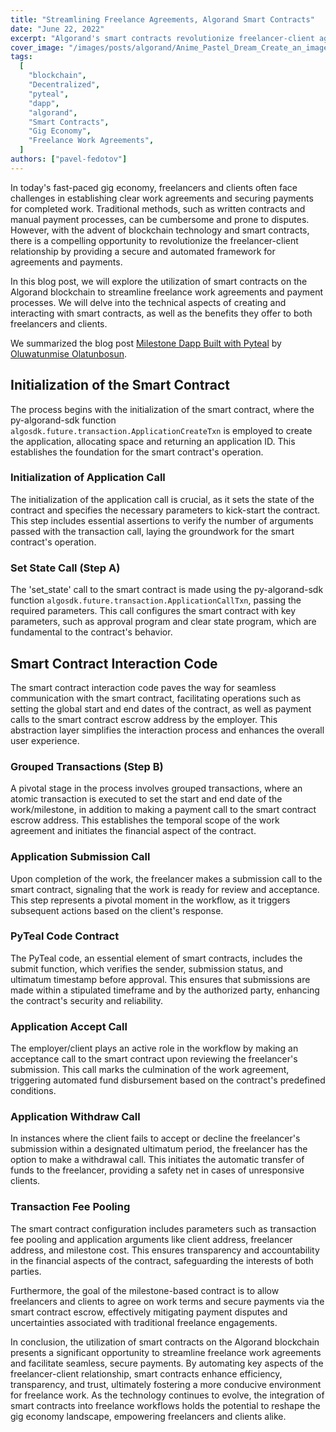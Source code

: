 ```yaml
---
title: "Streamlining Freelance Agreements, Algorand Smart Contracts"
date: "June 22, 2022"
excerpt: "Algorand's smart contracts revolutionize freelancer-client agreements, solving challenges and securing payments efficiently."
cover_image: "/images/posts/algorand/Anime_Pastel_Dream_Create_an_image_of_an_Algorand_smart_contra_0.webp"
tags:
  [
    "blockchain",
    "Decentralized",
    "pyteal",
    "dapp",
    "algorand",
    "Smart Contracts",
    "Gig Economy",
    "Freelance Work Agreements",
  ]
authors: ["pavel-fedotov"]
---
```


In today's fast-paced gig economy, freelancers and clients often face challenges in establishing clear work agreements and securing payments for completed work. Traditional methods, such as written contracts and manual payment processes, can be cumbersome and prone to disputes. However, with the advent of blockchain technology and smart contracts, there is a compelling opportunity to revolutionize the freelancer-client relationship by providing a secure and automated framework for agreements and payments.

In this blog post, we will explore the utilization of smart contracts on the Algorand blockchain to streamline freelance work agreements and payment processes. We will delve into the technical aspects of creating and interacting with smart contracts, as well as the benefits they offer to both freelancers and clients.

We summarized the blog post [Milestone Dapp Built with Pyteal](https://developer.algorand.org/tutorials/milestone-dapp-built-with-pyteal/#1-application-global-state-initialization) by [Oluwatunmise Olatunbosun](https://developer.algorand.org/u/oluwatunmise_olat/).

## Initialization of the Smart Contract

The process begins with the initialization of the smart contract, where the py-algorand-sdk function `algosdk.future.transaction.ApplicationCreateTxn` is employed to create the application, allocating space and returning an application ID. This establishes the foundation for the smart contract's operation.

### Initialization of Application Call

The initialization of the application call is crucial, as it sets the state of the contract and specifies the necessary parameters to kick-start the contract. This step includes essential assertions to verify the number of arguments passed with the transaction call, laying the groundwork for the smart contract's operation.

### Set State Call (Step A)

The 'set_state' call to the smart contract is made using the py-algorand-sdk function `algosdk.future.transaction.ApplicationCallTxn`, passing the required parameters. This call configures the smart contract with key parameters, such as approval program and clear state program, which are fundamental to the contract's behavior.

## Smart Contract Interaction Code

The smart contract interaction code paves the way for seamless communication with the smart contract, facilitating operations such as setting the global start and end dates of the contract, as well as payment calls to the smart contract escrow address by the employer. This abstraction layer simplifies the interaction process and enhances the overall user experience.

### Grouped Transactions (Step B)

A pivotal stage in the process involves grouped transactions, where an atomic transaction is executed to set the start and end date of the work/milestone, in addition to making a payment call to the smart contract escrow address. This establishes the temporal scope of the work agreement and initiates the financial aspect of the contract.

### Application Submission Call

Upon completion of the work, the freelancer makes a submission call to the smart contract, signaling that the work is ready for review and acceptance. This step represents a pivotal moment in the workflow, as it triggers subsequent actions based on the client's response.

### PyTeal Code Contract

The PyTeal code, an essential element of smart contracts, includes the submit function, which verifies the sender, submission status, and ultimatum timestamp before approval. This ensures that submissions are made within a stipulated timeframe and by the authorized party, enhancing the contract's security and reliability.

### Application Accept Call

The employer/client plays an active role in the workflow by making an acceptance call to the smart contract upon reviewing the freelancer's submission. This call marks the culmination of the work agreement, triggering automated fund disbursement based on the contract's predefined conditions.

### Application Withdraw Call

In instances where the client fails to accept or decline the freelancer's submission within a designated ultimatum period, the freelancer has the option to make a withdrawal call. This initiates the automatic transfer of funds to the freelancer, providing a safety net in cases of unresponsive clients.

### Transaction Fee Pooling

The smart contract configuration includes parameters such as transaction fee pooling and application arguments like client address, freelancer address, and milestone cost. This ensures transparency and accountability in the financial aspects of the contract, safeguarding the interests of both parties.

Furthermore, the goal of the milestone-based contract is to allow freelancers and clients to agree on work terms and secure payments via the smart contract escrow, effectively mitigating payment disputes and uncertainties associated with traditional freelance engagements.

In conclusion, the utilization of smart contracts on the Algorand blockchain presents a significant opportunity to streamline freelance work agreements and facilitate seamless, secure payments. By automating key aspects of the freelancer-client relationship, smart contracts enhance efficiency, transparency, and trust, ultimately fostering a more conducive environment for freelance work. As the technology continues to evolve, the integration of smart contracts into freelance workflows holds the potential to reshape the gig economy landscape, empowering freelancers and clients alike.
